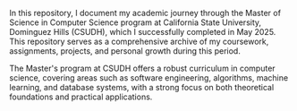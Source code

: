 In this repository, I document my academic journey through the Master of Science in Computer Science program at California State University, Dominguez Hills (CSUDH), which I successfully completed in May 2025. This repository serves as a comprehensive archive of my coursework, assignments, projects, and personal growth during this period.

The Master's program at CSUDH offers a robust curriculum in computer science, covering areas such as software engineering, algorithms, machine learning, and database systems, with a strong focus on both theoretical foundations and practical applications.
